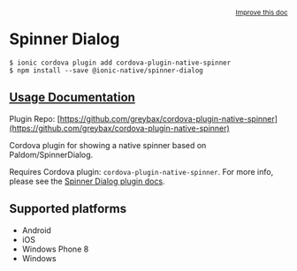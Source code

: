 <a style="float:right;font-size:12px;" href="http://github.com/ionic-team/ionic-native/edit/master/src/@ionic-native/plugins/spinner-dialog/index.ts#L23">
  Improve this doc
</a>

# Spinner Dialog

```
$ ionic cordova plugin add cordova-plugin-native-spinner
$ npm install --save @ionic-native/spinner-dialog
```

## [Usage Documentation](https://ionicframework.com/docs/native/spinner-dialog/)

Plugin Repo: [https://github.com/greybax/cordova-plugin-native-spinner](https://github.com/greybax/cordova-plugin-native-spinner)

Cordova plugin for showing a native spinner based on Paldom/SpinnerDialog.

Requires Cordova plugin: `cordova-plugin-native-spinner`. For more info, please see the [Spinner Dialog plugin docs](https://github.com/greybax/cordova-plugin-native-spinner).

## Supported platforms
- Android
- iOS
- Windows Phone 8
- Windows



